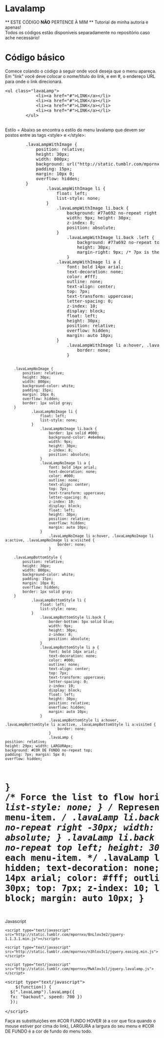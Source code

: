 Lavalamp
========
** ESTE CÓDIGO <B>NÃO</B> PERTENCE À MIM **
Tutorial de minha autoria e apenas!<br>Todos os códigos estão disponíveis separadamente no repositório caso ache necessário!
<br>

Código básico
=====
Comece colando o código à seguir onde você deseja que o menu apareça. Em "link" você deve colocar o nome/título do link, e em #, o endereço URL para onde o link direcionará.

<pre>
&lt;ul class="lavaLamp"&gt;
            &lt;li&gt;&lt;a href="#"&gt;LINK&lt;/a&gt;&lt;/li&gt;
            &lt;li&gt;&lt;a href="#"&gt;LINK&lt;/a&gt;&lt;/li&gt;
            &lt;li&gt;&lt;a href="#"&gt;LINK&lt;/a&gt;&lt;/li&gt;
            &lt;li&gt;&lt;a href="#"&gt;LINK&lt;/a&gt;&lt;/li&gt;
        &lt;/ul&gt;
</pre>
<br>
Estilo
=
Abaixo se encontra o estilo do menu lavalamp que devem ser postos entre as tags &lt;style> e &lt;/style>:
<pre>
        .lavaLampWithImage {
            position: relative;
            height: 30px;
            width: 800px;
            background: url("http://static.tumblr.com/mpornxv/B2Clov3g4/bg.gif") no-repeat top;
            padding: 15px;
            margin: 10px 0;
            overflow: hidden;
        }
                .lavaLampWithImage li {
                    float: left;
                    list-style: none;
                }
                    .lavaLampWithImage li.back {
                        background: #77a692 no-repeat right -30px;
                        width: 9px; height: 30px;
                        z-index: 8;
                        position: absolute;
                    }
                        .lavaLampWithImage li.back .left {
                            background: #77a692 no-repeat top left;
                            height: 30px;
                            margin-right: 9px; /* 7px is the width of the rounded shape */
                        }
                    .lavaLampWithImage li a {
                        font: bold 14px arial;
                        text-decoration: none;
                        color: #fff;
                        outline: none;
                        text-align: center;
                        top: 7px;
                        text-transform: uppercase;
                        letter-spacing: 0;
                        z-index: 10;
                        display: block;
                        float: left;
                        height: 30px;
                        position: relative;
                        overflow: hidden;
                        margin: auto 10px;    
                    }
                        .lavaLampWithImage li a:hover, .lavaLampWithImage li a:active, .lavaLampWithImage li a:visited {
                            border: none;
                        }

        .lavaLampNoImage {
            position: relative;
            height: 30px;
            width: 800px;
            background-color: white;
            padding: 15px;
            margin: 10px 0;
            overflow: hidden;
            border: 1px solid gray;
        }
                .lavaLampNoImage li {
                    float: left;
                    list-style: none;
                }
                    .lavaLampNoImage li.back {
                        border: 1px solid #000;
                        background-color: #e6e8ea;
                        width: 9px;
                        height: 30px;
                        z-index: 8;
                        position: absolute;
                    }
                    .lavaLampNoImage li a {
                        font: bold 14px arial;
                        text-decoration: none;
                        color: #000;
                        outline: none;
                        text-align: center;
                        top: 7px;
                        text-transform: uppercase;
                        letter-spacing: 0;
                        z-index: 10;
                        display: block;
                        float: left;
                        height: 30px;
                        position: relative;
                        overflow: hidden;
                        margin: auto 10px;
                    }
                        .lavaLampNoImage li a:hover, .lavaLampNoImage li a:active, .lavaLampNoImage li a:visited {
                            border: none;
                        }                    

        .lavaLampBottomStyle {
            position: relative;
            height: 30px;
            width: 800px;
            background-color: white;
            padding: 15px;
            margin: 10px 0;
            overflow: hidden;
            border: 1px solid gray;
        }
                .lavaLampBottomStyle li {
                    float: left;
                    list-style: none;
                }
                    .lavaLampBottomStyle li.back {
                        border-bottom: 5px solid blue;
                        width: 9px;
                        height: 30px;
                        z-index: 8;
                        position: absolute;
                    }
                    .lavaLampBottomStyle li a {
                        font: bold 14px arial;
                        text-decoration: none;
                        color: #000;
                        outline: none;
                        text-align: center;
                        top: 7px;
                        text-transform: uppercase;
                        letter-spacing: 0;
                        z-index: 10;
                        display: block;
                        float: left;
                        height: 30px;
                        position: relative;
                        overflow: hidden;
                        margin: auto 10px;
                    }   
                        .lavaLampBottomStyle li a:hover, .lavaLampBottomStyle li a:active, .lavaLampBottomStyle li a:visited {
                            border: none;
                        }   
                        .lavaLamp {
    position: relative;
    height: 29px; width: LARGURApx;
    background: #COR DE FUNDO no-repeat top;
    padding: 7px; margin: 5px 0;
    overflow: hidden;
}
    /* Force the list to flow horizontally */
    .lavaLamp li {
        float: left;
        list-style: none;
    }
        /* Represents the background of the highlighted menu-item. */
        .lavaLamp li.back {
            background: #COR FUNDO HOVER  no-repeat right -30px;
            width: 9px; height: 30px;
            z-index: 8;
            position: absolute;
        }
            .lavaLamp li.back .left {
                background: #COR FUNDO HOVER  no-repeat top left;
                height: 30px;
                margin-right: 9px;
            }
        /* Styles for each menu-item. */
        .lavaLamp li a {
            position: relative; overflow: hidden;
            text-decoration: none;
            text-transform: uppercase;
            font: bold 14px arial;
            color: #fff; outline: none;
            text-align: center;
            height: 30px; top: 7px;
            z-index: 10; letter-spacing: 0;
            float: left; display: block;
            margin: auto 10px;
        }
</pre>
<br>
Javascript
=
    <script type="text/javascript" src="http://static.tumblr.com/mpornxv/BnLlov3e2/jquery-1.1.3.1.min.js"></script>

    <script type="text/javascript" src="http://static.tumblr.com/mpornxv/n3hlov3c1/jquery.easing.min.js"></script>

    <script type="text/javascript" src="http://static.tumblr.com/mpornxv/Mwklov3cl/jquery.lavalamp.js"></script>
<pre>&lt;script type="text/javascript">
    $(function() {
  $(".lavaLamp").lavaLamp({
  fx: "backout", speed: 700 })
  });

&lt;/script></pre>

Faça as substituições em #COR FUNDO HOVER (é a cor que fica quando o mouse estiver por cima do link), LARGURA a largura do seu menu e #COR DE FUNDO é a cor de fundo do menu todo.
